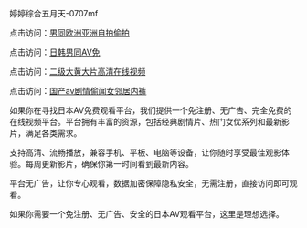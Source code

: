 婷婷综合五月天-0707mf

点击访问：<a href="https://gda-c7m.pages.dev/">男同欧洲亚洲自拍偷拍</a>

点击访问：<a href="https://tfda.pages.dev/">日韩男同AV免</a>

点击访问：<a href="https://bsdf-5f5.pages.dev/">二级大黄大片高清在线视频</a>

点击访问：<a href="https://cfad.pages.dev/">国产av剧情偷闻女邻居内裤</a>

如果你在寻找日本AV免费观看平台，我们提供一个免注册、无广告、完全免费的在线视频平台。平台拥有丰富的资源，包括经典剧情片、热门女优系列和最新影片，满足各类需求。

支持高清、流畅播放，兼容手机、平板、电脑等设备，让你随时享受最佳观影体验。每周更新影片，确保你第一时间看到最新内容。

平台无广告，让你专心观看，数据加密保障隐私安全，无需注册，直接访问即可观看。

如果你需要一个免注册、无广告、安全的日本AV观看平台，这里是理想选择。


<span style="display:none;">[Canonical link](https://github.com/tr20250707/tr05 ）</span>


